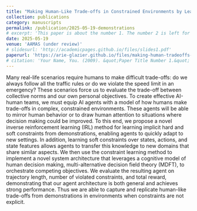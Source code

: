 ```yaml
---
title: "Making Human-Like Trade-offs in Constrained Environments by Learning from Demonstrations"
collection: publications
category: manuscripts
permalink: /publication/2025-05-19-demonstrations
# excerpt: 'This paper is about the number 1. The number 2 is left for future work.'
date: 2025-05-19
venue: 'AAMAS (under review)'
# slidesurl: 'http://academicpages.github.io/files/slides1.pdf'
paperurl: 'https://arie-glazier.github.io/files/making-human-tradeoffs-from-demonstrations.pdf'
# citation: 'Your Name, You. (2009). &quot;Paper Title Number 1.&quot; <i>Journal 1</i>. 1(1).'
---
```


Many real-life scenarios require humans to make difficult trade-offs: do we always follow all the traffic rules or do we violate the speed limit in an emergency? These scenarios force us to evaluate the trade-off between collective norms and our own personal objectives. To create effective AI-human teams, we must equip AI agents with a model of how humans make trade-offs in complex, constrained environments. These agents will be able to mirror human behavior or to draw human attention to situations where decision making could be improved. To this end, we propose a novel inverse reinforcement learning (IRL) method for learning implicit hard and soft constraints from demonstrations, enabling agents to quickly adapt to new settings. In addition, learning soft constraints over states, actions, and state features allows agents to transfer this knowledge to new domains that share similar aspects. We then use the constraint learning method to implement a novel system architecture that leverages a cognitive model of human decision making, multi-alternative decision field theory (MDFT), to orchestrate competing objectives. We evaluate the resulting agent on trajectory length, number of violated constraints, and total reward, demonstrating that our agent architecture is both general and achieves strong performance. Thus we are able to capture and replicate human-like trade-offs from demonstrations in environments when constraints are not explicit.